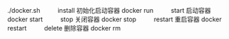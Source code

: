 ./docker.sh   
　　install 初始化启动容器  docker run  
　　start 启动容器  docker start  
　　stop 关闭容器  docker stop  
　　restart 重启容器  docker restart  
　　delete 删除容器  docker rm  
